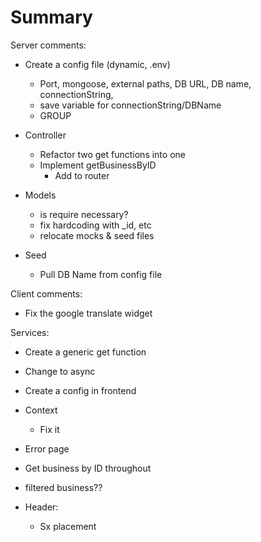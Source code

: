 # Summary 

Server comments:
* Create a config file (dynamic, .env)
    * Port, mongoose, external paths, DB URL, DB name, connectionString, 
    * save variable for connectionString/DBName
    * GROUP

* Controller 
    * Refactor two get functions into one
    * Implement getBusinessByID
        * Add to router

* Models 
    * is require necessary?
    * fix hardcoding with _id, etc 
    * relocate mocks & seed files

* Seed
    * Pull DB Name from config file


Client comments:
* Fix the google translate widget


Services: 
* Create a generic get function 
* Change to async

* Create a config in frontend

* Context
    * Fix it

* Error page

* Get business by ID throughout

* filtered business?? 

 * Header:
    * Sx placement




